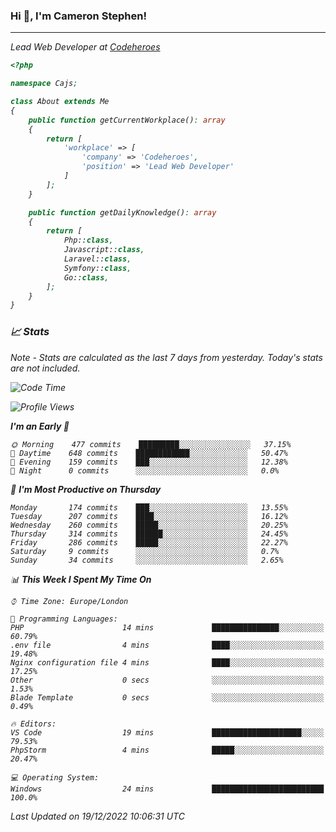 ### Hi 👋, I'm Cameron Stephen!
<hr>
<p><em>Lead Web Developer at <a href="https://codeheroes.co.uk">Codeheroes</a></p>


```php
<?php

namespace Cajs;

class About extends Me
{
    public function getCurrentWorkplace(): array
    {
        return [
            'workplace' => [
                'company' => 'Codeheroes',
                'position' => 'Lead Web Developer'
            ]
        ];
    }

    public function getDailyKnowledge(): array
    {
        return [
            Php::class,
            Javascript::class,
            Laravel::class,
            Symfony::class,
            Go::class,
        ];
    }
}
```

### 📈 Stats
<p><em>Note - Stats are calculated as the last 7 days from yesterday. Today's stats are not included.</em></p>


<!--START_SECTION:waka-->
![Code Time](http://img.shields.io/badge/Code%20Time-3%2C231%20hrs%2048%20mins-blue)

![Profile Views](http://img.shields.io/badge/Profile%20Views-0-blue)

**I'm an Early 🐤** 

```text
🌞 Morning    477 commits    █████████░░░░░░░░░░░░░░░░   37.15% 
🌆 Daytime    648 commits    ████████████░░░░░░░░░░░░░   50.47% 
🌃 Evening    159 commits    ███░░░░░░░░░░░░░░░░░░░░░░   12.38% 
🌙 Night      0 commits      ░░░░░░░░░░░░░░░░░░░░░░░░░   0.0%

```
📅 **I'm Most Productive on Thursday** 

```text
Monday       174 commits    ███░░░░░░░░░░░░░░░░░░░░░░   13.55% 
Tuesday      207 commits    ████░░░░░░░░░░░░░░░░░░░░░   16.12% 
Wednesday    260 commits    █████░░░░░░░░░░░░░░░░░░░░   20.25% 
Thursday     314 commits    ██████░░░░░░░░░░░░░░░░░░░   24.45% 
Friday       286 commits    █████░░░░░░░░░░░░░░░░░░░░   22.27% 
Saturday     9 commits      ░░░░░░░░░░░░░░░░░░░░░░░░░   0.7% 
Sunday       34 commits     ░░░░░░░░░░░░░░░░░░░░░░░░░   2.65%

```


📊 **This Week I Spent My Time On** 

```text
⌚︎ Time Zone: Europe/London

💬 Programming Languages: 
PHP                      14 mins             ███████████████░░░░░░░░░░   60.79% 
.env file                4 mins              ████░░░░░░░░░░░░░░░░░░░░░   19.48% 
Nginx configuration file 4 mins              ████░░░░░░░░░░░░░░░░░░░░░   17.25% 
Other                    0 secs              ░░░░░░░░░░░░░░░░░░░░░░░░░   1.53% 
Blade Template           0 secs              ░░░░░░░░░░░░░░░░░░░░░░░░░   0.49%

🔥 Editors: 
VS Code                  19 mins             ████████████████████░░░░░   79.53% 
PhpStorm                 4 mins              █████░░░░░░░░░░░░░░░░░░░░   20.47%

💻 Operating System: 
Windows                  24 mins             █████████████████████████   100.0%

```


 Last Updated on 19/12/2022 10:06:31 UTC
<!--END_SECTION:waka-->
